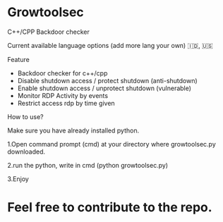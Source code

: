 # Growtoolsec
C++/CPP Backdoor checker



Current available language options (add more lang your own)
🇮🇩, 🇺🇸

Feature

- Backdoor checker for c++/cpp
- Disable shutdown access / protect shutdown (anti-shutdown)
- Enable shutdown access / unprotect shutdown (vulnerable)
- Monitor RDP Activity by events
- Restrict access rdp by time given


How to use?

Make sure you have already installed python.

1.Open command prompt (cmd) at your directory where growtoolsec.py downloaded.

2.run the python, write in cmd
 (python growtoolsec.py)

3.Enjoy 

# Feel free to contribute to the repo.
